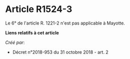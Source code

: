 # Article R1524-3

Le 6° de l'article R. 1221-2 n'est pas applicable à Mayotte.

**Liens relatifs à cet article**

_Créé par_:

  - Décret n°2018-953 du 31 octobre 2018 - art. 2
